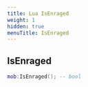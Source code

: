 ```yaml
---
title: Lua IsEnraged
weight: 1
hidden: true
menuTitle: IsEnraged
---
```

## IsEnraged
```lua
mob:IsEnraged(); -- bool
```